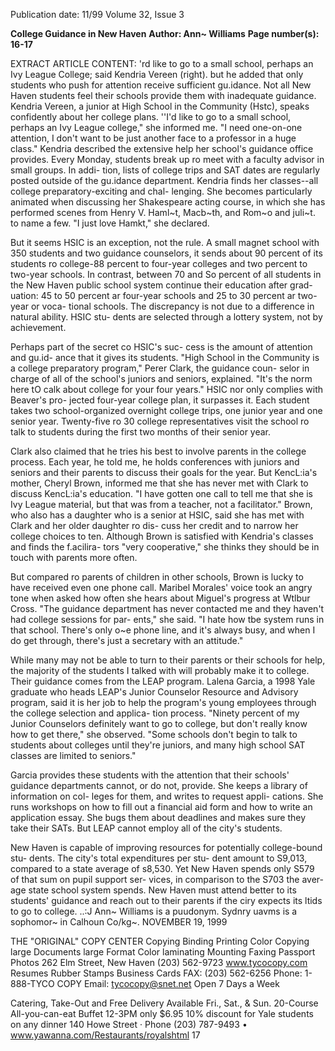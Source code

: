 Publication date: 11/99
Volume 32, Issue 3

**College Guidance in New Haven**
**Author: Ann~ Williams**
**Page number(s): 16-17**

EXTRACT ARTICLE CONTENT:
'rd like to go to a small school, perhaps an Ivy League College; said Kendria Vereen (right). 
but he added that only students who push 
for attention receive sufficient gu.idance. 
Not all New Haven students feel their 
schools provide them with inadequate 
guidance. Kendria Vereen, a junior at High 
School in the Community (Hstc), speaks 
confidently about her college plans. ''I'd 
like to go to a small school, perhaps an Ivy 
League college," she informed me. "I need 
one-on-one attention, I don't want to be 
just another face to a professor in a huge 
class." Kendria described the extensive help 
her school's guidance office provides. Every 
Monday, students break up ro meet with a 
faculty advisor in small groups. In addi-
tion, lists of college trips and SAT dates are 
regularly posted outside of the gu.idance 
department. Kendria finds her classes--all 
college preparatory-exciting and chal-
lenging. She becomes particularly animated 
when discussing her Shakespeare acting 
course, in which she has performed scenes 
from Henry V. 
Haml~t, 
Macb~th, and 
Rom~o and juli~t. to name a few. "I just love 
Hamkt," she declared. 

But it seems HSIC is an exception, not 
the rule. A small magnet school with 350 
students and two guidance counselors, it 
sends about 90 percent of its students ro 
college-88 percent to four-year colleges 
and two percent to two-year schools. In 
contrast, between 70 and So percent of all 
students in the New Haven public school 
system continue their education after grad-
uation: 45 to 50 percent ar four-year schools 
and 25 to 30 percent ar two-year or voca-
tional schools. The discrepancy is not due 
to a difference in natural ability. HSIC stu-
dents are selected through a lottery system, 
not by achievement. 

Perhaps part of the secret co HSIC's suc-
cess is the amount of attention and gu.id-
ance that it gives its students. "High School 
in the Community is a college preparatory 
program," Perer Clark, the guidance coun-
selor in charge of all of the school's juniors 
and seniors, explained. "It's the norm here 
tO calk about college for your four years." 
HSIC nor only complies with Beaver's pro-
jected four-year college plan, it surpasses it. 
Each student takes two school-organized 
overnight college trips, one junior year and 
one senior year. Twenty-five ro 30 college 
representatives visit the school ro talk to 
students during the first two months of 
their senior year. 

Clark also claimed that he tries his best 
to involve parents in the college process. 
Each year, he told me, he holds conferences 
with juniors and seniors and their parents 
to discuss their goals for the year. But 
KencL:ia's mother, Cheryl Brown, informed 
me that she has never met with Clark to 
discuss KencL:ia's education. "I have gotten 
one call to tell me that she is Ivy League 
material, but that was from a teacher, not a 
facilitator." Brown, who also has a daughter 
who is a senior at HSIC, said she has met 
with Clark and her older daughter ro dis-
cuss her credit and to narrow her college 
choices to ten. Although Brown is satisfied 
with Kendria's classes and finds the f.acilira-
tors "very cooperative," she thinks they 
should be in touch with parents more 
often. 

But compared ro parents of children 
in other schools, Brown is lucky to have 
received even one phone call. Maribel 
Morales' voice took an angry tone when 
asked how often she hears about Miguel's 
progress at Wtlbur Cross. "The guidance 
department has never contacted me and 
they haven't had college sessions for par-
ents," she said. "I hate how tbe system runs 
in that school. There's only o~e phone line, 
and it's always busy, and when I do get 
through, there's just a secretary with an 
attitude." 

While many may not be able to turn 
to their parents or their schools for help, 
the majority of the students I talked with 
will probably make it to college. Their 
guidance comes from the LEAP program. 
Lalena Garcia, a 1998 Yale graduate who 
heads LEAP's Junior Counselor Resource 
and Advisory program, said it is her job to 
help the program's young employees 
through the college selection and applica-
tion process. "Ninety percent of my Junior 
Counselors definitely want to go to college, 
but don't really know how to get there," she 
observed. "Some schools don't begin to talk 
to students about colleges until they're 
juniors, and many high school SAT classes 
are limited to seniors." 

Garcia provides these students with 
the attention that their schools' guidance 
departments cannot, or do not, provide. 
She keeps a library of information on col-
leges for them, and writes to request appli-
cations. She runs workshops on how to fill 
out a financial aid form and how to write 
an application essay. She bugs them about 
deadlines and makes sure they take their 
SATs. But LEAP cannot employ all of the 
city's students. 

New Haven is capable of improving 
resources for potentially college-bound stu-
dents. The city's total expenditures per stu-
dent amount to S9,013, compared to a state 
average of s8,530. Yet New Haven spends 
only S579 of that sum on pupil support ser-
vices, in comparison to the S703 the aver-
age state school system spends. New Haven 
must attend better to its students' guidance 
and reach out to their parents if the ciry 
expects its ltids to go to college. 
..:J 
Ann~ Williams is a puudonym. 
Sydnry uavms is a sophomor~ in Calhoun 
Co/kg~. 
NOVEMBER 19, 1999 



THE "ORIGINAL" COPY CENTER 
Copying 
Binding 
Printing 
Color Copying 
large Documents 
large Format Color 
laminating 
Mounting 
Faxing 
Passport Photos 
262 Elm Street, New Haven 
(203) 562-9723 
www.tycocopy.com 
Resumes 
Rubber Stamps 
Business Cards 
FAX: (203) 562-6256 
Phone: 1-888-TYCO COPY 
Email: tycocopy@snet.net 
Open 7 Days a Week


Catering, Take-Out and Free Delivery Available 
Fri., Sat., & Sun. 20-Course All-you-can-eat Buffet 
12-3PM only $6.95 
10% discount for Yale students on any dinner 
140 Howe Street · Phone (203) 787-9493 • www.yawanna.com/Restaurants/royalshtml 
17